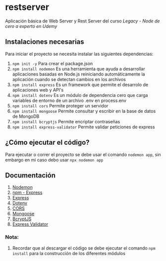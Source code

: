 # restserver
Aplicación básica de Web Server y Rest Server del curso *Legacy - Node de cero a experto en Udemy*

## Instalaciones necesarias
Para iniciar el proyecto se necesita instalar las siguientes dependencias:
1. ```npm init -y``` Para crear el package.json
2. ```npm install nodemon``` Es una herramienta que ayuda a desarrollar aplicaciones basadas en Node.js reiniciando automáticamente la aplicación cuando se detectan cambios en los archivos
3. ```npm install express``` Es un framework que permite el desarrolo de aplicaciones web y API's
4. ```npm install dotenv``` Es un módulo de dependencia cero que carga variables de entorno de un archivo .env en process.env
5. ```npm install cors``` Permite proteger un servidor
6. ```npm install mongoose``` Permite consultar y escribir en la base de datos de MongoDB
7. ```npm install bcryptjs``` Permite encriptar contraseñas
8. ```npm install express-validator``` Permite validar peticiones de express

## ¿Cómo ejecutar el código?
Para ejecutar o correr el proyecto se debe usar el comando ```nodemon app```, sin embargo en mi caso debo usar ```npx nodemon app```

## Documentación
1. [Nodemon](https://www.npmjs.com/package/nodemon)
2. [npm - Express](https://www.npmjs.com/package/express)
3. [Express](https://expressjs.com/)
4. [Dotenv](https://www.npmjs.com/package/dotenv/v/14.0.0)
5. [CORS](https://www.npmjs.com/package/cors)
6. [Mongoose](https://mongoosejs.com/docs/)
7. [BcryptJS](https://www.npmjs.com/package/bcryptjs)
8. [Express Validator](https://express-validator.github.io/docs)

### **Nota:**
1. Recordar que al descargar el código se debe ejecutar el comando ```npm install``` para la construcción de los diferentes módulos